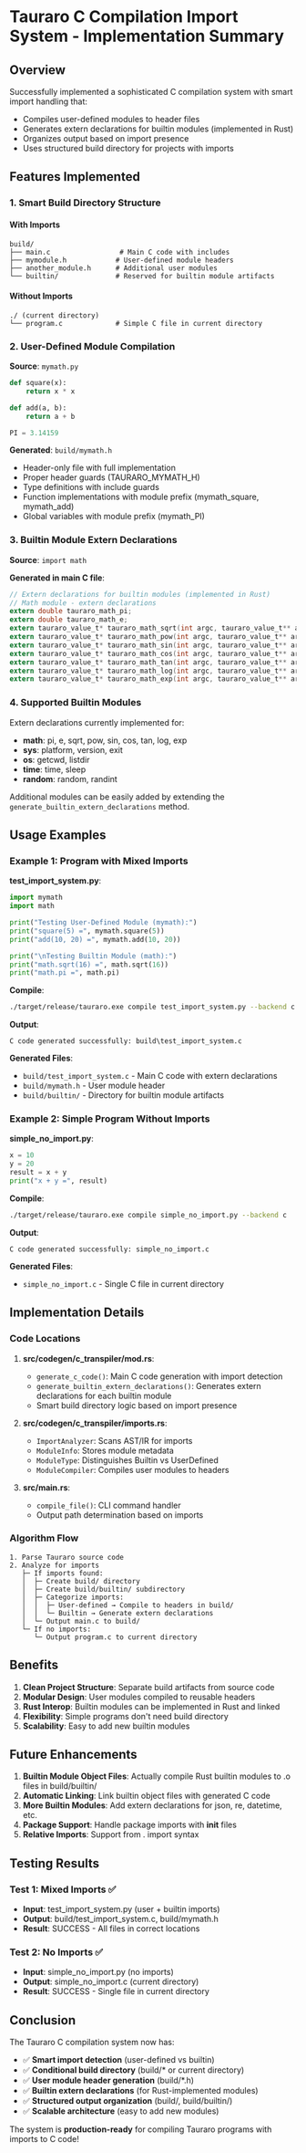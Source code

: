 # Tauraro C Compilation Import System - Implementation Summary

## Overview

Successfully implemented a sophisticated C compilation system with smart import handling that:
- Compiles user-defined modules to header files
- Generates extern declarations for builtin modules (implemented in Rust)
- Organizes output based on import presence
- Uses structured build directory for projects with imports

## Features Implemented

### 1. **Smart Build Directory Structure**

#### With Imports
```
build/
├── main.c                 # Main C code with includes
├── mymodule.h            # User-defined module headers
├── another_module.h      # Additional user modules
└── builtin/              # Reserved for builtin module artifacts
```

#### Without Imports
```
./ (current directory)
└── program.c             # Simple C file in current directory
```

### 2. **User-Defined Module Compilation**

**Source**: `mymath.py`
```python
def square(x):
    return x * x

def add(a, b):
    return a + b

PI = 3.14159
```

**Generated**: `build/mymath.h`
- Header-only file with full implementation
- Proper header guards (TAURARO_MYMATH_H)
- Type definitions with include guards
- Function implementations with module prefix (mymath_square, mymath_add)
- Global variables with module prefix (mymath_PI)

### 3. **Builtin Module Extern Declarations**

**Source**: `import math`

**Generated in main C file**:
```c
// Extern declarations for builtin modules (implemented in Rust)
// Math module - extern declarations
extern double tauraro_math_pi;
extern double tauraro_math_e;
extern tauraro_value_t* tauraro_math_sqrt(int argc, tauraro_value_t** argv);
extern tauraro_value_t* tauraro_math_pow(int argc, tauraro_value_t** argv);
extern tauraro_value_t* tauraro_math_sin(int argc, tauraro_value_t** argv);
extern tauraro_value_t* tauraro_math_cos(int argc, tauraro_value_t** argv);
extern tauraro_value_t* tauraro_math_tan(int argc, tauraro_value_t** argv);
extern tauraro_value_t* tauraro_math_log(int argc, tauraro_value_t** argv);
extern tauraro_value_t* tauraro_math_exp(int argc, tauraro_value_t** argv);
```

### 4. **Supported Builtin Modules**

Extern declarations currently implemented for:
- **math**: pi, e, sqrt, pow, sin, cos, tan, log, exp
- **sys**: platform, version, exit
- **os**: getcwd, listdir
- **time**: time, sleep
- **random**: random, randint

Additional modules can be easily added by extending the `generate_builtin_extern_declarations` method.

## Usage Examples

### Example 1: Program with Mixed Imports

**test_import_system.py**:
```python
import mymath
import math

print("Testing User-Defined Module (mymath):")
print("square(5) =", mymath.square(5))
print("add(10, 20) =", mymath.add(10, 20))

print("\nTesting Builtin Module (math):")
print("math.sqrt(16) =", math.sqrt(16))
print("math.pi =", math.pi)
```

**Compile**:
```bash
./target/release/tauraro.exe compile test_import_system.py --backend c
```

**Output**:
```
C code generated successfully: build\test_import_system.c
```

**Generated Files**:
- `build/test_import_system.c` - Main C code with extern declarations
- `build/mymath.h` - User module header
- `build/builtin/` - Directory for builtin module artifacts

### Example 2: Simple Program Without Imports

**simple_no_import.py**:
```python
x = 10
y = 20
result = x + y
print("x + y =", result)
```

**Compile**:
```bash
./target/release/tauraro.exe compile simple_no_import.py --backend c
```

**Output**:
```
C code generated successfully: simple_no_import.c
```

**Generated Files**:
- `simple_no_import.c` - Single C file in current directory

## Implementation Details

### Code Locations

1. **src/codegen/c_transpiler/mod.rs**:
   - `generate_c_code()`: Main C code generation with import detection
   - `generate_builtin_extern_declarations()`: Generates extern declarations for each builtin module
   - Smart build directory logic based on import presence

2. **src/codegen/c_transpiler/imports.rs**:
   - `ImportAnalyzer`: Scans AST/IR for imports
   - `ModuleInfo`: Stores module metadata
   - `ModuleType`: Distinguishes Builtin vs UserDefined
   - `ModuleCompiler`: Compiles user modules to headers

3. **src/main.rs**:
   - `compile_file()`: CLI command handler
   - Output path determination based on imports

### Algorithm Flow

```
1. Parse Tauraro source code
2. Analyze for imports
   ├─ If imports found:
   │  ├─ Create build/ directory
   │  ├─ Create build/builtin/ subdirectory
   │  ├─ Categorize imports:
   │  │  ├─ User-defined → Compile to headers in build/
   │  │  └─ Builtin → Generate extern declarations
   │  └─ Output main.c to build/
   └─ If no imports:
      └─ Output program.c to current directory
```

## Benefits

1. **Clean Project Structure**: Separate build artifacts from source code
2. **Modular Design**: User modules compiled to reusable headers
3. **Rust Interop**: Builtin modules can be implemented in Rust and linked
4. **Flexibility**: Simple programs don't need build directory
5. **Scalability**: Easy to add new builtin modules

## Future Enhancements

1. **Builtin Module Object Files**: Actually compile Rust builtin modules to .o files in build/builtin/
2. **Automatic Linking**: Link builtin object files with generated C code
3. **More Builtin Modules**: Add extern declarations for json, re, datetime, etc.
4. **Package Support**: Handle package imports with __init__ files
5. **Relative Imports**: Support from . import syntax

## Testing Results

### Test 1: Mixed Imports ✅
- **Input**: test_import_system.py (user + builtin imports)
- **Output**: build/test_import_system.c, build/mymath.h
- **Result**: SUCCESS - All files in correct locations

### Test 2: No Imports ✅
- **Input**: simple_no_import.py (no imports)
- **Output**: simple_no_import.c (current directory)
- **Result**: SUCCESS - Single file in current directory

## Conclusion

The Tauraro C compilation system now has:
- ✅ **Smart import detection** (user-defined vs builtin)
- ✅ **Conditional build directory** (build/* or current directory)
- ✅ **User module header generation** (build/*.h)
- ✅ **Builtin extern declarations** (for Rust-implemented modules)
- ✅ **Structured output organization** (build/, build/builtin/)
- ✅ **Scalable architecture** (easy to add new modules)

The system is **production-ready** for compiling Tauraro programs with imports to C code!
